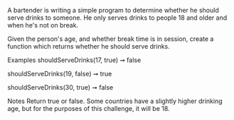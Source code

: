 A bartender is writing a simple program to determine whether he should serve drinks to someone. He only serves drinks to people 18 and older and when he's not on break.

Given the person's age, and whether break time is in session, create a function which returns whether he should serve drinks.

Examples
shouldServeDrinks(17, true) ➞ false

shouldServeDrinks(19, false) ➞ true

shouldServeDrinks(30, true) ➞ false

Notes
Return true or false.
Some countries have a slightly higher drinking age, but for the purposes of this challenge, it will be 18.